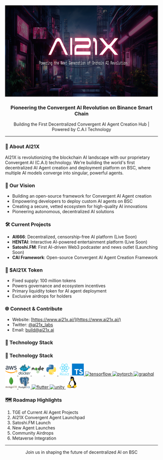 <p align="center">
  <img width="800" height="300" src="https://github.com/AI21X/AI21X/blob/main/AI21X%20COVER.png" />
</p>

<h3 align="center">Pioneering the Convergent AI Revolution on Binance Smart Chain</h3>

<p align="center">Building the First Decentralized Convergent AI Agent Creation Hub | Powered by C.A.I Technology</p>

---

### 🤖 About AI21X

AI21X is revolutionizing the blockchain AI landscape with our proprietary Convergent AI (C.A.I) technology. We're building the world's first decentralized AI Agent creation and deployment platform on BSC, where multiple AI models converge into singular, powerful agents.

### 🔮 Our Vision

- Building an open-source framework for Convergent AI Agent creation
- Empowering developers to deploy custom AI agents on BSC
- Creating a secure, vetted ecosystem for high-quality AI innovations
- Pioneering autonomous, decentralized AI solutions

### 🛠️ Current Projects

- **AI666**: Decentralized, censorship-free AI platform (Live Soon)
- **HENTAI**: Interactive AI-powered entertainment platform (Live Soon)
- **Satoshi.FM**: First AI-driven Web3 podcaster and news outlet (Launching Soon)
- **CAI Framework**: Open-source Convergent AI Agent Creation Framework

### 💎 $AI21X Token

- Fixed supply: 100 million tokens
- Powers governance and ecosystem incentives
- Primary liquidity token for AI agent deployment
- Exclusive airdrops for holders

### 🌐 Connect & Contribute

- Website: [https://www.ai21x.ai/](https://www.ai21x.ai/)
- Twitter: [@ai21x_labs](https://twitter.com/ai21x_labs)
- Email: build@ai21x.ai

### 🔧 Technology Stack

### 🔧 Technology Stack

<p align="left">
  <a href="https://aws.amazon.com" target="_blank" rel="noreferrer">
    <img src="https://raw.githubusercontent.com/devicons/devicon/master/icons/amazonwebservices/amazonwebservices-original-wordmark.svg" alt="aws" width="40" height="40"/>
  </a>
  <a href="https://www.docker.com/" target="_blank" rel="noreferrer">
    <img src="https://raw.githubusercontent.com/devicons/devicon/master/icons/docker/docker-original-wordmark.svg" alt="docker" width="40" height="40"/>
  </a>
  <a href="https://nodejs.org" target="_blank" rel="noreferrer">
    <img src="https://raw.githubusercontent.com/devicons/devicon/master/icons/nodejs/nodejs-original-wordmark.svg" alt="nodejs" width="40" height="40"/>
  </a>
  <a href="https://www.python.org" target="_blank" rel="noreferrer">
    <img src="https://raw.githubusercontent.com/devicons/devicon/master/icons/python/python-original.svg" alt="python" width="40" height="40"/>
  </a>
  <a href="https://reactjs.org/" target="_blank" rel="noreferrer">
    <img src="https://raw.githubusercontent.com/devicons/devicon/master/icons/react/react-original-wordmark.svg" alt="react" width="40" height="40"/>
  </a>
  <a href="https://www.typescriptlang.org/" target="_blank" rel="noreferrer">
    <img src="https://raw.githubusercontent.com/devicons/devicon/master/icons/typescript/typescript-original.svg" alt="typescript" width="40" height="40"/>
  </a>
  <a href="https://www.tensorflow.org" target="_blank" rel="noreferrer">
    <img src="https://www.vectorlogo.zone/logos/tensorflow/tensorflow-icon.svg" alt="tensorflow" width="40" height="40"/>
  </a>
  <a href="https://pytorch.org/" target="_blank" rel="noreferrer">
    <img src="https://www.vectorlogo.zone/logos/pytorch/pytorch-icon.svg" alt="pytorch" width="40" height="40"/>
  </a>
  <a href="https://graphql.org" target="_blank" rel="noreferrer">
    <img src="https://www.vectorlogo.zone/logos/graphql/graphql-icon.svg" alt="graphql" width="40" height="40"/>
  </a>
  <a href="https://www.mongodb.com/" target="_blank" rel="noreferrer">
    <img src="https://raw.githubusercontent.com/devicons/devicon/master/icons/mongodb/mongodb-original-wordmark.svg" alt="mongodb" width="40" height="40"/>
  </a>
  <a href="https://www.postgresql.org" target="_blank" rel="noreferrer">
    <img src="https://raw.githubusercontent.com/devicons/devicon/master/icons/postgresql/postgresql-original-wordmark.svg" alt="postgresql" width="40" height="40"/>
  </a>
  <a href="https://flutter.dev" target="_blank" rel="noreferrer">
    <img src="https://www.vectorlogo.zone/logos/flutterio/flutterio-icon.svg" alt="flutter" width="40" height="40"/>
  </a>
  <a href="https://unity.com/" target="_blank" rel="noreferrer">
    <img src="https://www.vectorlogo.zone/logos/unity3d/unity3d-icon.svg" alt="unity" width="40" height="40"/>
  </a>
  <a href="https://www.linux.org/" target="_blank" rel="noreferrer">
    <img src="https://raw.githubusercontent.com/devicons/devicon/master/icons/linux/linux-original.svg" alt="linux" width="40" height="40"/>
  </a>
</p>

### 🗺️ Roadmap Highlights

1. TGE of Current AI Agent Projects
2. AI21X Convergent Agent Launchpad
3. Satoshi.FM Launch
4. New Agent Launches
5. Community Airdrops
6. Metaverse Integration

---

<p align="center">Join us in shaping the future of decentralized AI on BSC</p>
